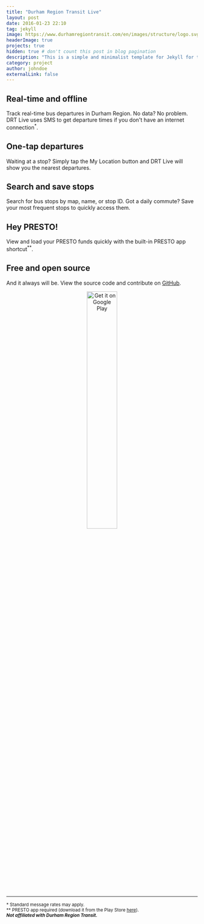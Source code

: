 ```yaml
---
title: "Durham Region Transit Live"
layout: post
date: 2016-01-23 22:10
tag: jekyll
image: https://www.durhamregiontransit.com/en/images/structure/logo.svg
headerImage: true
projects: true
hidden: true # don't count this post in blog pagination
description: "This is a simple and minimalist template for Jekyll for those who likes to eat noodles."
category: project
author: johndoe
externalLink: false
---
```



## Real-time and offline
Track real-time bus departures in Durham Region. No data? No problem. DRT Live uses SMS to get departure times if you don't have an internet connection<sup>*</sup>.

## One-tap departures
Waiting at a stop? Simply tap the My Location button and DRT Live will show you the nearest departures.

## Search and save stops
Search for bus stops by map, name, or stop ID. Got a daily commute? Save your most frequent stops to quickly access them.

## Hey PRESTO!
View and load your PRESTO funds quickly with the built-in PRESTO app shortcut<sup>**</sup>.

## Free and open source
And it always will be. View the source code and contribute on [GitHub](https://github.com/tagniam/DRT-Live).
<br/>
<center><a href='https://play.google.com/store/apps/details?id=com.tagniam.drtlive'><img alt='Get it on Google Play' src='https://play.google.com/intl/en_us/badges/images/generic/en_badge_web_generic.png' width="40%"/></a></center>
<br/>

---

<sup>\* Standard message rates may apply.</sup>  
<sup>\*\* PRESTO app required (download it from the Play Store [here](https://play.google.com/store/apps/details?id=com.metrolinx.presto.android.consumerapp)).</sup>  
<sup>***Not affiliated with Durham Region Transit.***</sup>

<!--Key Features:-->
<!--* Track real-time bus departures, no data required-->
<!--* Waiting at a stop? See the next arrival time with one tap-->
<!--* Search and save stops to make your daily commute easier-->
<!--* Browse for any bus stop in Durham Region -->
<!--* Top up and view your PRESTO balance quickly-->


<!--* Web/SMS fetching-->
<!--* Map interface-->
<!--* Location button-->
<!--* Search/saved stops-->
<!--* Presto shortcut-->